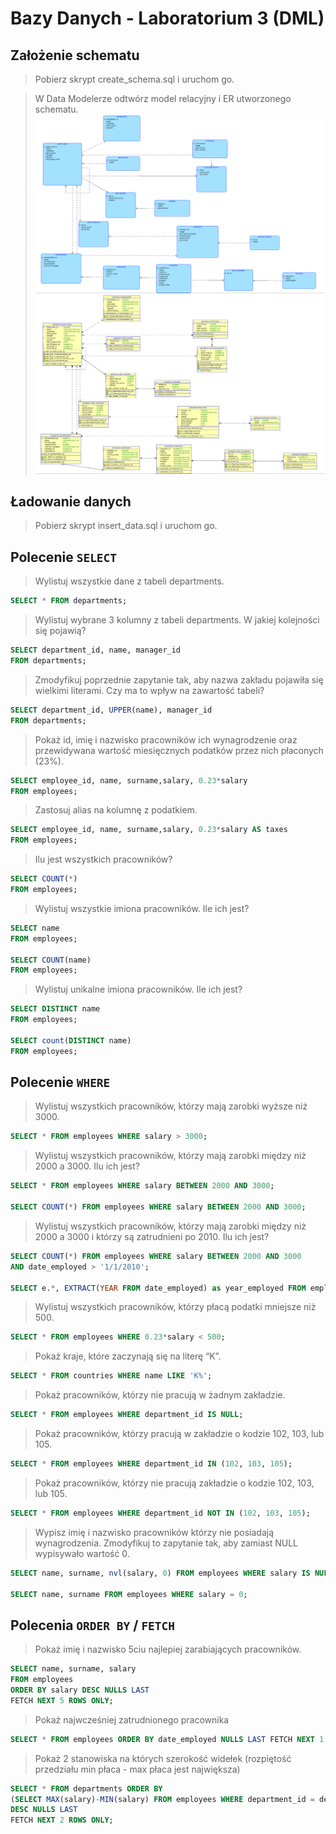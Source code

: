 # Bazy Danych - Laboratorium 3 (DML)
## Założenie schematu
> Pobierz skrypt create_schema.sql i uruchom go.

> W Data Modelerze odtwórz model relacyjny i ER utworzonego schematu.
![](ER.png)
![](Relational.png)

## Ładowanie danych
> Pobierz skrypt insert_data.sql i uruchom go.

## Polecenie `SELECT`
> Wylistuj wszystkie dane z tabeli departments.
```sql
SELECT * FROM departments;
```
> Wylistuj wybrane 3 kolumny z tabeli departments. W jakiej kolejności się pojawią?
```sql
SELECT department_id, name, manager_id
FROM departments;
```
> Zmodyfikuj poprzednie zapytanie tak, aby nazwa zakładu pojawiła się wielkimi literami. Czy ma to wpływ na zawartość tabeli?
```sql
SELECT department_id, UPPER(name), manager_id
FROM departments;
```
> Pokaż id, imię i nazwisko pracowników ich wynagrodzenie oraz przewidywana wartość miesięcznych podatków przez nich płaconych (23%).
```sql
SELECT employee_id, name, surname,salary, 0.23*salary
FROM employees;
```
> Zastosuj alias na kolumnę z podatkiem.
```sql
SELECT employee_id, name, surname,salary, 0.23*salary AS taxes
FROM employees;
```
> Ilu jest wszystkich pracowników?
```sql
SELECT COUNT(*)
FROM employees;
```
> Wylistuj wszystkie imiona pracowników. Ile ich jest?
```sql
SELECT name
FROM employees;

SELECT COUNT(name)
FROM employees;
```
> Wylistuj unikalne imiona pracowników. Ile ich jest?
```sql
SELECT DISTINCT name
FROM employees;

SELECT count(DISTINCT name)
FROM employees;
```

## Polecenie `WHERE`
> Wylistuj wszystkich pracowników, którzy mają zarobki wyższe niż 3000.
```sql
SELECT * FROM employees WHERE salary > 3000;
```
> Wylistuj wszystkich pracowników, którzy mają zarobki między niż 2000 a 3000. Ilu ich jest?
```sql
SELECT * FROM employees WHERE salary BETWEEN 2000 AND 3000;

SELECT COUNT(*) FROM employees WHERE salary BETWEEN 2000 AND 3000;
```
> Wylistuj wszystkich pracowników, którzy mają zarobki między niż 2000 a 3000 i którzy są zatrudnieni po 2010. Ilu ich jest?
```sql
SELECT COUNT(*) FROM employees WHERE salary BETWEEN 2000 AND 3000
AND date_employed > '1/1/2010';

SELECT e.*, EXTRACT(YEAR FROM date_employed) as year_employed FROM employees e;
```
> Wylistuj wszystkich pracowników, którzy płacą podatki mniejsze niż 500.
```sql
SELECT * FROM employees WHERE 0.23*salary < 500;
```
> Pokaż kraje, które zaczynają się na literę “K”.
```sql
SELECT * FROM countries WHERE name LIKE 'K%';
```
> Pokaż pracowników, którzy nie pracują w żadnym zakładzie.
```sql
SELECT * FROM employees WHERE department_id IS NULL;
```
> Pokaż pracowników, którzy pracują w zakładzie o kodzie 102, 103, lub 105.
```sql
SELECT * FROM employees WHERE department_id IN (102, 103, 105);
```
> Pokaż pracowników, którzy nie pracują zakładzie o kodzie 102, 103, lub 105.
```sql
SELECT * FROM employees WHERE department_id NOT IN (102, 103, 105);
```
> Wypisz imię i nazwisko pracowników którzy nie posiadają wynagrodzenia. Zmodyfikuj to zapytanie tak, aby zamiast NULL wypisywało wartość 0.
```sql
SELECT name, surname, nvl(salary, 0) FROM employees WHERE salary IS NULL;

SELECT name, surname FROM employees WHERE salary = 0;
```

## Polecenia `ORDER BY` / `FETCH`
> Pokaż imię i nazwisko 5ciu najlepiej zarabiających pracowników.
```sql
SELECT name, surname, salary
FROM employees
ORDER BY salary DESC NULLS LAST
FETCH NEXT 5 ROWS ONLY;
```

> Pokaż najwcześniej zatrudnionego pracownika
```sql
SELECT * FROM employees ORDER BY date_employed NULLS LAST FETCH NEXT 1 ROWS ONLY;
```

> Pokaż 2 stanowiska na których szerokość widełek (rozpiętość przedziału min płaca - max płaca jest największa)
```sql
SELECT * FROM departments ORDER BY
(SELECT MAX(salary)-MIN(salary) FROM employees WHERE department_id = departments.department_id)
DESC NULLS LAST
FETCH NEXT 2 ROWS ONLY;
```

